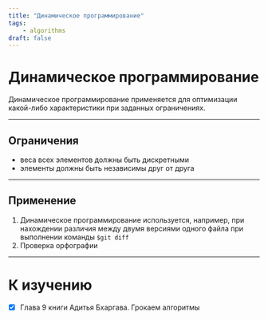 ```yaml
---
title: "Динамическое программирование"
tags:
    - algorithms
draft: false
---
```


# Динамическое программирование

Динамическое программирование применяется для оптимизации какой-либо характеристики при заданных ограничениях.

---
## Ограничения

- веса всех элементов должны быть дискретными
- элементы должны быть независимы друг от друга

---
## Применение

1. Динамическое программирование используется, например, при нахождении различия между двумя версиями одного файла при выполнении команды `$git diff`
2. Проверка орфографии

---
# К изучению

- [X] Глава 9 книги Адитья Бхаргава. Грокаем алгоритмы

